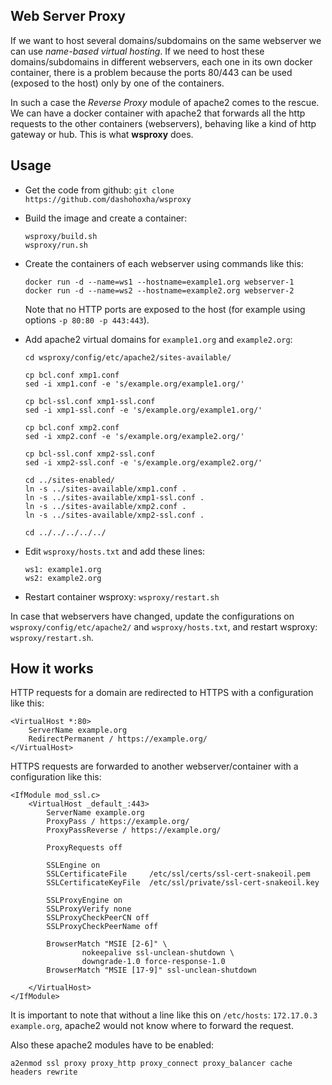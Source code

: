 Web Server Proxy
----------------

If we want to host several domains/subdomains on the same webserver
we can use *name-based virtual hosting*. If we need to host these
domains/subdomains in different webservers, each one in its own
docker container, there is a problem because the ports 80/443 can
be used (exposed to the host) only by one of the containers.

In such a case the *Reverse Proxy* module of apache2 comes to the
rescue. We can have a docker container with apache2 that forwards
all the http requests to the other containers (webservers), behaving
like a kind of http gateway or hub. This is what **wsproxy** does.

Usage
-----

 + Get the code from github: `git clone https://github.com/dashohoxha/wsproxy`

 + Build the image and create a container:
   ```
   wsproxy/build.sh
   wsproxy/run.sh
   ```

 + Create the containers of each webserver using commands like this:
   ```
   docker run -d --name=ws1 --hostname=example1.org webserver-1
   docker run -d --name=ws2 --hostname=example2.org webserver-2
   ```
   Note that no HTTP ports are exposed to the host (for example using options `-p 80:80 -p 443:443`).

 + Add apache2 virtual domains for `example1.org` and `example2.org`:
   ```
   cd wsproxy/config/etc/apache2/sites-available/

   cp bcl.conf xmp1.conf
   sed -i xmp1.conf -e 's/example.org/example1.org/'

   cp bcl-ssl.conf xmp1-ssl.conf
   sed -i xmp1-ssl.conf -e 's/example.org/example1.org/'

   cp bcl.conf xmp2.conf
   sed -i xmp2.conf -e 's/example.org/example2.org/'

   cp bcl-ssl.conf xmp2-ssl.conf
   sed -i xmp2-ssl.conf -e 's/example.org/example2.org/'

   cd ../sites-enabled/
   ln -s ../sites-available/xmp1.conf .
   ln -s ../sites-available/xmp1-ssl.conf .
   ln -s ../sites-available/xmp2.conf .
   ln -s ../sites-available/xmp2-ssl.conf .

   cd ../../../../../
   ```

 + Edit `wsproxy/hosts.txt` and add these lines:
   ```
   ws1: example1.org
   ws2: example2.org
   ```

 + Restart container wsproxy: `wsproxy/restart.sh`

In case that webservers have changed, update the configurations on `wsproxy/config/etc/apache2/` and `wsproxy/hosts.txt`, and restart wsproxy: `wsproxy/restart.sh`.



How it works
------------

HTTP requests for a domain are redirected to HTTPS with a
configuration like this:
```
<VirtualHost *:80>
	ServerName example.org
	RedirectPermanent / https://example.org/
</VirtualHost>
```

HTTPS requests are forwarded to another webserver/container with a
configuration like this:
```
<IfModule mod_ssl.c>
	<VirtualHost _default_:443>
		ServerName example.org
		ProxyPass / https://example.org/
		ProxyPassReverse / https://example.org/

		ProxyRequests off

		SSLEngine on
		SSLCertificateFile     /etc/ssl/certs/ssl-cert-snakeoil.pem
		SSLCertificateKeyFile  /etc/ssl/private/ssl-cert-snakeoil.key

		SSLProxyEngine on
		SSLProxyVerify none
		SSLProxyCheckPeerCN off
		SSLProxyCheckPeerName off

		BrowserMatch "MSIE [2-6]" \
				nokeepalive ssl-unclean-shutdown \
				downgrade-1.0 force-response-1.0
		BrowserMatch "MSIE [17-9]" ssl-unclean-shutdown

	</VirtualHost>
</IfModule>
```

It is important to note that without a line like this on `/etc/hosts`:
`172.17.0.3 example.org`, apache2 would not know where to forward the
request.

Also these apache2 modules have to be enabled:
```
a2enmod ssl proxy proxy_http proxy_connect proxy_balancer cache headers rewrite
```

